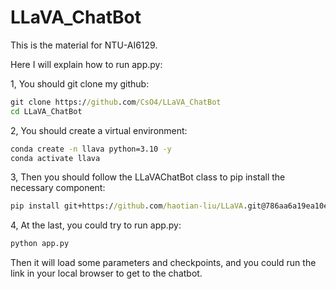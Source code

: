 # LLaVA_ChatBot
This is the material for NTU-AI6129.

Here I will explain how to run app.py:

1, You should git clone my github:
```cmd
git clone https://github.com/CsO4/LLaVA_ChatBot
cd LLaVA_ChatBot
```

2, You should create a virtual environment:
```cmd
conda create -n llava python=3.10 -y
conda activate llava
```

3, Then you should follow the LLaVAChatBot class to pip install the necessary component:
```cmd
pip install git+https://github.com/haotian-liu/LLaVA.git@786aa6a19ea10edc6f574ad2e16276974e9aaa3a
```

4, At the last, you could try to run app.py:
```cmd
python app.py
```

Then it will load some parameters and checkpoints, and you could run the link in your local browser to get to the chatbot.
